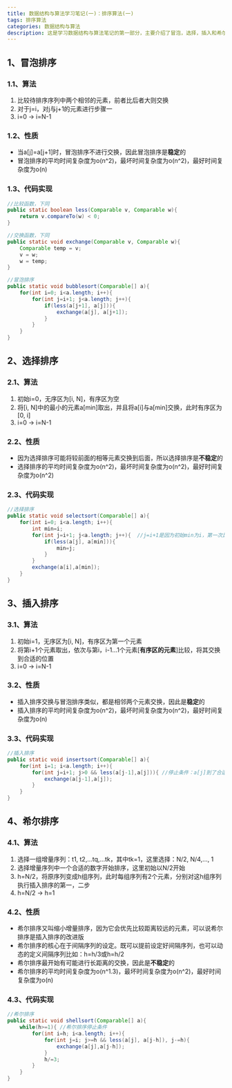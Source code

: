 ```yaml
---
title: 数据结构与算法学习笔记(一)：排序算法(一)
tags: 排序算法
categories: 数据结构与算法
description: 这是学习数据结构与算法笔记的第一部分，主要介绍了冒泡，选择，插入和希尔排序这四种排序算法
---
```



## 1、冒泡排序

### 1.1、算法

1. 比较待排序序列中两个相邻的元素，前者比后者大则交换
2. 对于j=i，对j与j+1的元素进行步骤一
3. i=0 -> i=N-1

### 1.2、性质

- 当a[j]=a[j+1]时，冒泡排序不进行交换，因此冒泡排序是**稳定**的
- 冒泡排序的平均时间复杂度为o(n^2)，最坏时间复杂度为o(n^2)，最好时间复杂度为o(n)

### 1.3、代码实现

```java
//比较函数，下同
public static boolean less(Comparable v, Comparable w){
    return v.compareTo(w) < 0;
}

//交换函数，下同
public static void exchange(Comparable v, Comparable w){
    Comparable temp = v;
    v = w;
    w = temp;
}

//冒泡排序
public static void bubblesort(Comparable[] a){
    for(int i=0; i<a.length; i++){
        for(int j=i+1; j<a.length; j++){  
            if(less(a[j+1], a[j])){
                exchange(a[j], a[j+1]);
            }
        }
    }
}
```

## 2、选择排序

### 2.1、算法

1. 初始i=0，无序区为[i, N]，有序区为空
2. 将[i, N]中的最小的元素a[min]取出，并且将a[i]与a[min]交换，此时有序区为[0, i]
3. i=0 -> i=N-1

### 2.2、性质

- 因为选择排序可能将较前面的相等元素交换到后面，所以选择排序是**不稳定**的
- 选择排序的平均时间复杂度为o(n^2)，最坏时间复杂度为o(n^2)，最好时间复杂度为o(n^2)

### 2.3、代码实现

```java
//选择排序
public static void selectsort(Comparable[] a){
    for(int i=0; i<a.length; i++){
        int min=i;
        for(int j=i+1; j<a.length; j++){  //j=i+1是因为初始min为i，第一次比较是j=i+1与i的比较
            if(less(a[j], a[min])){
                min=j;
            }
        }
        exchange(a[i],a[min]);
    }
}
```

## 3、插入排序

### 3.1、算法

1. 初始i=1，无序区为[i, N]，有序区为第一个元素
2. 将第i+1个元素取出，依次与第i，i-1...1个元素[**有序区的元素**]比较，将其交换到合适的位置
3. i=0 -> i=N-1

### 3.2、性质

- 插入排序交换与冒泡排序类似，都是相邻两个元素交换，因此是**稳定**的
- 插入排序的平均时间复杂度为o(n^2)，最坏时间复杂度为o(n^2)，最好时间复杂度为o(n)

### 3.3、代码实现

```java
//插入排序
public static void insertsort(Comparable[] a){
    for(int i=1; i<a.length; i++){
        for(int j=i+1; j>0 && less(a[j-1],a[j])){ //停止条件：a[j]到了合适的位置或者a[j]到了需要的最开始
            exchange(a[j-1],a[j]);
        }
    }
}
```

## 4、希尔排序

### 4.1、算法

1. 选择一组增量序列：t1, t2,...tq,...tk，其中tk=1，这里选择：N/2, N/4,..., 1
2. 选择增量序列中一个合适的数字开始排序，这里初始以N/2开始
3. h=N/2，将原序列变成h组序列，此时每组序列有2个元素，分别对这h组序列执行插入排序的第一，二步
4. h=N/2 -> h=1

### 4.2、性质

- 希尔排序又叫缩小增量排序，因为它会优先比较距离较远的元素，可以说希尔排序是插入排序的改进版
- 希尔排序的核心在于间隔序列的设定。既可以提前设定好间隔序列，也可以动态的定义间隔序列比如：h=h/3或h=h/2
- 希尔排序最开始有可能进行长距离的交换，因此是**不稳定**的
- 希尔排序的平均时间复杂度为o(n^1.3)，最坏时间复杂度为o(n^2)，最好时间复杂度为o(n)

### 4.3、代码实现

```java
//希尔排序
public static void shellsort(Comparable[] a){
    while(h>=1){ //希尔排序停止条件
        for(int i=h; i<a.length; i++){
            for(int j=i; j>=h && less(a[j], a[j-h]), j-=h){
                exchange(a[j],a[j-h]);
            }
            h/=3;
        }
    }
}
```





